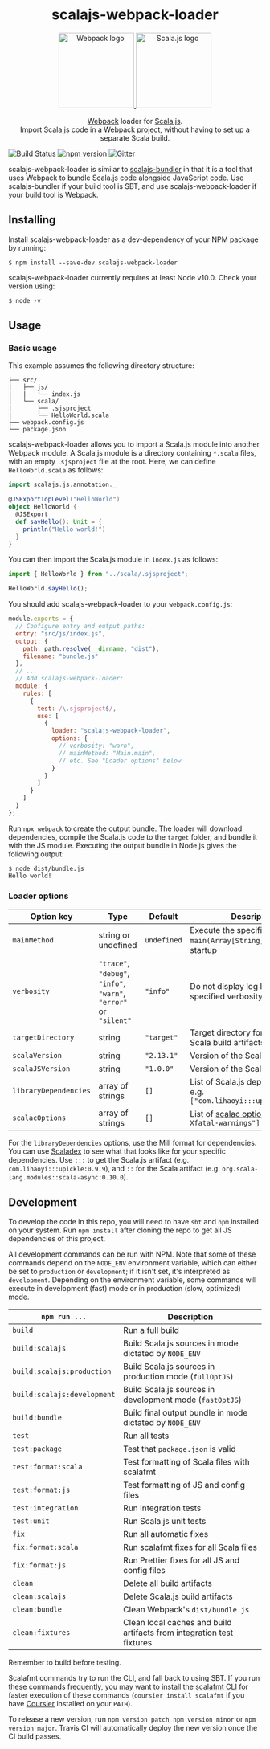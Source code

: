 <div align="center">

# scalajs-webpack-loader

<a href="https://github.com/webpack/webpack">
    <img alt="Webpack logo" src="https://cdn.rawgit.com/webpack/media/e7485eb2/logo/icon.svg" height="150"/>
</a>
<a href="https://github.com/scala-js/scala-js">
    <img alt="Scala.js logo" src="http://www.scala-js.org/assets/img/scala-js-logo.svg" height="150"/>
</a>

[Webpack](http://webpack.js.org/) loader for [Scala.js](https://www.scala-js.org/).  
Import Scala.js code in a Webpack project, without having to set up a separate Scala build.

</div>

[![Build Status](https://travis-ci.com/MaximeKjaer/scalajs-webpack-loader.svg?branch=master)](https://travis-ci.com/MaximeKjaer/scalajs-webpack-loader)
[![npm version](https://img.shields.io/npm/v/scalajs-webpack-loader)](https://www.npmjs.com/package/scalajs-webpack-loader)
[![Gitter](https://badges.gitter.im/scalajs-webpack-loader/community.svg)](https://gitter.im/scalajs-webpack-loader/community?utm_source=badge&utm_medium=badge&utm_campaign=pr-badge)

scalajs-webpack-loader is similar to [scalajs-bundler](https://github.com/scalacenter/scalajs-bundler) in that it is a tool that uses Webpack to bundle Scala.js code alongside JavaScript code. Use scalajs-bundler if your build tool is SBT, and use scalajs-webpack-loader if your build tool is Webpack.

## Installing

Install scalajs-webpack-loader as a dev-dependency of your NPM package by running:

```console
$ npm install --save-dev scalajs-webpack-loader
```

scalajs-webpack-loader currently requires at least Node v10.0. Check your version using:

```console
$ node -v
```

## Usage

### Basic usage

This example assumes the following directory structure:

```
├── src/
|   ├── js/
|   |   └── index.js
|   └── scala/
|       ├── .sjsproject
|       └── HelloWorld.scala
├── webpack.config.js
└── package.json
```

scalajs-webpack-loader allows you to import a Scala.js module into another Webpack module. A Scala.js module is a directory containing `*.scala` files, with an empty `.sjsproject` file at the root. Here, we can define `HelloWorld.scala` as follows:

```scala
import scalajs.js.annotation._

@JSExportTopLevel("HelloWorld")
object HelloWorld {
  @JSExport
  def sayHello(): Unit = {
    println("Hello world!")
  }
}
```

You can then import the Scala.js module in `index.js` as follows:

```javascript
import { HelloWorld } from "../scala/.sjsproject";

HelloWorld.sayHello();
```

You should add scalajs-webpack-loader to your `webpack.config.js`:

```javascript
module.exports = {
  // Configure entry and output paths:
  entry: "src/js/index.js",
  output: {
    path: path.resolve(__dirname, "dist"),
    filename: "bundle.js"
  },
  // ...
  // Add scalajs-webpack-loader:
  module: {
    rules: [
      {
        test: /\.sjsproject$/,
        use: [
          {
            loader: "scalajs-webpack-loader",
            options: {
              // verbosity: "warn",
              // mainMethod: "Main.main",
              // etc. See "Loader options" below
            }
          }
        ]
      }
    ]
  }
};
```

Run `npx webpack` to create the output bundle. The loader will download dependencies, compile the Scala.js code to the `target` folder, and bundle it with the JS module. Executing the output bundle in Node.js gives the following output:

```console
$ node dist/bundle.js
Hello world!
```

### Loader options

| Option key            | Type                                                              | Default     | Description                                                           |
| --------------------- | ----------------------------------------------------------------- | ----------- | --------------------------------------------------------------------- |
| `mainMethod`          | string or undefined                                               | `undefined` | Execute the specified `main(Array[String])` method on startup         |
| `verbosity`           | `"trace"`, `"debug"`, `"info"`, `"warn"`, `"error"` or `"silent"` | `"info"`    | Do not display log levels below specified verbosity                   |
| `targetDirectory`     | string                                                            | `"target"`  | Target directory for intermediary Scala build artifacts               |
| `scalaVersion`        | string                                                            | `"2.13.1"`  | Version of the Scala compiler                                         |
| `scalaJSVersion`      | string                                                            | `"1.0.0"`   | Version of the Scala.js compiler                                      |
| `libraryDependencies` | array of strings                                                  | `[]`        | List of Scala.js dependencies, e.g. `["com.lihaoyi:::upickle:0.9.9"]` |
| `scalacOptions`       | array of strings                                                  | `[]`        | List of [scalac options][scalac-options], e.g. `["-Xfatal-warnings"]` |

[scalac-options]: https://docs.scala-lang.org/overviews/compiler-options/index.html

For the `libraryDependencies` options, use the Mill format for dependencies. You can use [Scaladex](https://index.scala-lang.org/) to see what that looks like for your specific dependencies. Use `:::` to get the Scala.js artifact (e.g. `com.lihaoyi:::upickle:0.9.9`), and `::` for the Scala artifact (e.g. `org.scala-lang.modules::scala-async:0.10.0`).

## Development

To develop the code in this repo, you will need to have `sbt` and `npm` installed on your system. Run `npm install` after cloning the repo to get all JS dependencies of this project.

All development commands can be run with NPM. Note that some of these commands depend on the `NODE_ENV` environment variable, which can either be set to `production` or `development`; if it isn't set, it's interpreted as `development`. Depending on the environment variable, some commands will execute in development (fast) mode or in production (slow, optimized) mode.

| `npm run ...`               | Description                                                           |
| --------------------------- | --------------------------------------------------------------------- |
| `build`                     | Run a full build                                                      |
| `build:scalajs`             | Build Scala.js sources in mode dictated by `NODE_ENV`                 |
| `build:scalajs:production`  | Build Scala.js sources in production mode (`fullOptJS`)               |
| `build:scalajs:development` | Build Scala.js sources in development mode (`fastOptJS`)              |
| `build:bundle`              | Build final output bundle in mode dictated by `NODE_ENV`              |
| `test`                      | Run all tests                                                         |
| `test:package`              | Test that `package.json` is valid                                     |
| `test:format:scala`         | Test formatting of Scala files with scalafmt                          |
| `test:format:js`            | Test formatting of JS and config files                                |
| `test:integration`          | Run integration tests                                                 |
| `test:unit`                 | Run Scala.js unit tests                                               |
| `fix`                       | Run all automatic fixes                                               |
| `fix:format:scala`          | Run scalafmt fixes for all Scala files                                |
| `fix:format:js`             | Run Prettier fixes for all JS and config files                        |
| `clean`                     | Delete all build artifacts                                            |
| `clean:scalajs`             | Delete Scala.js build artifacts                                       |
| `clean:bundle`              | Clean Webpack's `dist/bundle.js`                                      |
| `clean:fixtures`            | Clean local caches and build artifacts from integration test fixtures |

Remember to build before testing.

Scalafmt commands try to run the CLI, and fall back to using SBT. If you run these commands frequently, you may want to install the [scalafmt CLI](https://scalameta.org/scalafmt/docs/installation.html#cli) for faster execution of these commands (`coursier install scalafmt` if you have [Coursier](https://get-coursier.io/) installed on your `PATH`).

To release a new version, run `npm version patch`, `npm version minor` or `npm version major`. Travis CI will automatically deploy the new version once the CI build passes.
